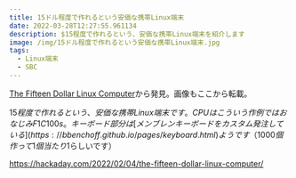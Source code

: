 ```yaml
---
title: 15ドル程度で作れるという安価な携帯Linux端末
date: 2022-03-28T12:27:55.961134
description: $15程度で作れるという、安価な携帯Linux端末を紹介します
image: /img/15ドル程度で作れるという安価な携帯Linux端末.jpg
tags:
  - Linux端末
  - SBC
---
```

[The Fifteen Dollar Linux Computer](https://bbenchoff.github.io/pages/LinuxDevice.html)から発見。画像もここから転載。

$15程度で作れるという、安価な携帯Linux端末です。
CPUはこういう作例ではおなじみF1C100s。
キーボード部分は[メンブレンキーボードをカスタム発注している](https://bbenchoff.github.io/pages/keyboard.html) ようです（1000個作って1個当たり$1らしいです）

https://hackaday.com/2022/02/04/the-fifteen-dollar-linux-computer/

